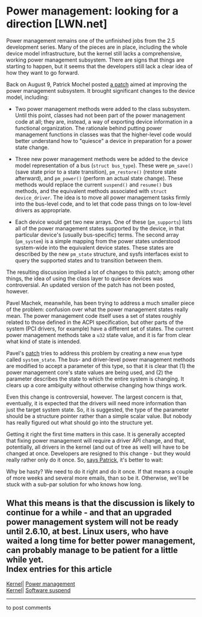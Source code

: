 # Power management: looking for a direction [LWN.net]

Power management remains one of the unfinished jobs from the 2.5 development series. Many of the pieces are in place, including the whole device model infrastructure, but the kernel still lacks a comprehensive, working power management subsystem. There are signs that things are starting to happen, but it seems that the developers still lack a clear idea of how they want to go forward. 

Back on August 9, Patrick Mochel posted [a patch](/Articles/97142/) aimed at improving the power management subsystem. It brought significant changes to the device model, including: 

  * Two power management methods were added to the class subsystem. Until this point, classes had not been part of the power management code at all; they are, instead, a way of exporting device information in a functional organization. The rationale behind putting power management functions in classes was that the higher-level code would better understand how to "quiesce" a device in preparation for a power state change. 

  * Three new power management methods were be added to the device model representation of a bus (`struct bus_type`). These were `pm_save()` (save state prior to a state transition), `pm_restore()` (restore state afterward), and `pm_power()` (perform an actual state change). These methods would replace the current `suspend()` and `resume()` bus methods, and the equivalent methods associated with `struct device_driver`. The idea is to move all power management tasks firmly into the bus-level code, and to let that code pass things on to low-level drivers as appropriate. 

  * Each device would get two new arrays. One of these (`pm_supports`) lists all of the power management states supported by the device, in that particular device's (usually bus-specific) terms. The second array (`pm_system`) is a simple mapping from the power states understood system-wide into the equivalent device states. These states are described by the new `pm_state` structure, and sysfs interfaces exist to query the supported states and to transition between them. 




The resulting discussion implied a lot of changes to this patch; among other things, the idea of using the class layer to quiesce devices was controversial. An updated version of the patch has not been posted, however. 

Pavel Machek, meanwhile, has been trying to address a much smaller piece of the problem: confusion over what the power management states really mean. The power management code itself uses a set of states roughly related to those defined in the ACPI specification, but other parts of the system (PCI drivers, for example) have a different set of states. The current power management methods take a `u32` state value, and it is far from clear what kind of state is intended. 

Pavel's [patch](/Articles/98430/) tries to address this problem by creating a new `enum` type called `system_state`. The bus- and driver-level power management methods are modified to accept a parameter of this type, so that it is clear that (1) the power management core's state values are being used, and (2) the parameter describes the state to which the entire system is changing. It clears up a core ambiguity without otherwise changing how things work. 

Even this change is controversial, however. The largest concern is that, eventually, it is expected that the drivers will need more information than just the target system state. So, it is suggested, the type of the parameter should be a structure pointer rather than a simple scalar value. But nobody has really figured out what should go into the structure yet. 

Getting it right the first time matters in this case. It is generally accepted that fixing power management will require a driver API change, and that, potentially, all drivers in the kernel (and out of tree as well) will have to be changed at once. Developers are resigned to this change - but they would really rather only do it once. So, [says Patrick](/Articles/98436/), it's better to wait: 

Why be hasty? We need to do it right and do it once. If that means a couple of more weeks and several more emails, than so be it. Otherwise, we'll be stuck with a sub-par solution for who knows how long. 

What this means is that the discussion is likely to continue for a while - and that an upgraded power management system will not be ready until 2.6.10, at best. Linux users, who have waited a long time for better power management, can probably manage to be patient for a little while yet.  
Index entries for this article  
---  
[Kernel](/Kernel/Index)| [Power management](/Kernel/Index#Power_management)  
[Kernel](/Kernel/Index)| [Software suspend](/Kernel/Index#Software_suspend)  
  


* * *

to post comments 
